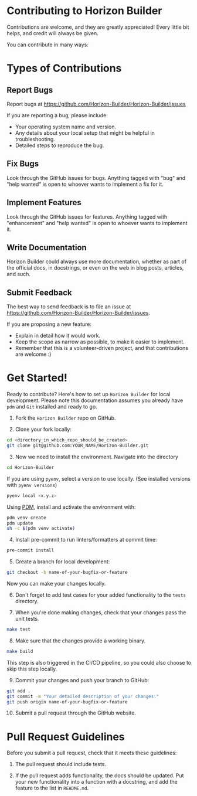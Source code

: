 # Contributing to Horizon Builder

Contributions are welcome, and they are greatly appreciated!
Every little bit helps, and credit will always be given.

You can contribute in many ways:

# Types of Contributions

## Report Bugs

Report bugs at https://github.com/Horizon-Builder/Horizon-Builder/issues

If you are reporting a bug, please include:

- Your operating system name and version.
- Any details about your local setup that might be helpful in troubleshooting.
- Detailed steps to reproduce the bug.

## Fix Bugs

Look through the GitHub issues for bugs.
Anything tagged with "bug" and "help wanted" is open to whoever wants to implement a fix for it.

## Implement Features

Look through the GitHub issues for features.
Anything tagged with "enhancement" and "help wanted" is open to whoever wants to implement it.

## Write Documentation

Horizon Builder could always use more documentation, whether as part of the official docs, in docstrings, or even
on the web in blog posts, articles, and such.

## Submit Feedback

The best way to send feedback is to file an issue at https://github.com/Horizon-Builder/Horizon-Builder/issues.

If you are proposing a new feature:

- Explain in detail how it would work.
- Keep the scope as narrow as possible, to make it easier to implement.
- Remember that this is a volunteer-driven project, and that contributions
  are welcome :)

# Get Started!

Ready to contribute? Here's how to set up `Horizon Builder` for local development.
Please note this documentation assumes you already have `pdm` and `Git` installed and ready to go.

1. Fork the `Horizon Builder` repo on GitHub.

2. Clone your fork locally:

```bash
cd <directory_in_which_repo_should_be_created>
git clone git@github.com:YOUR_NAME/Horizon-Builder.git
```

3. Now we need to install the environment. Navigate into the directory

```bash
cd Horizon-Builder
```

If you are using `pyenv`, select a version to use locally. (See installed versions with `pyenv versions`)

```bash
pyenv local <x.y.z>
```

Using [PDM](https://pdm-project.org/), install and activate the environment with:

```bash
pdm venv create
pdm update
sh -c $(pdm venv activate)
```

4. Install pre-commit to run linters/formatters at commit time:

```bash
pre-commit install
```

5. Create a branch for local development:

```bash
git checkout -b name-of-your-bugfix-or-feature
```

Now you can make your changes locally.

6. Don't forget to add test cases for your added functionality to the `tests` directory.

7. When you're done making changes, check that your changes pass the unit tests.

```bash
make test
```

8. Make sure that the changes provide a working binary.

```bash
make build
```

This step is also triggered in the CI/CD pipeline, so you could also choose to skip this step locally.

9. Commit your changes and push your branch to GitHub:

```bash
git add .
git commit -m "Your detailed description of your changes."
git push origin name-of-your-bugfix-or-feature
```

10. Submit a pull request through the GitHub website.

# Pull Request Guidelines

Before you submit a pull request, check that it meets these guidelines:

1. The pull request should include tests.

2. If the pull request adds functionality, the docs should be updated.
   Put your new functionality into a function with a docstring, and add the feature to the list in `README.md`.
